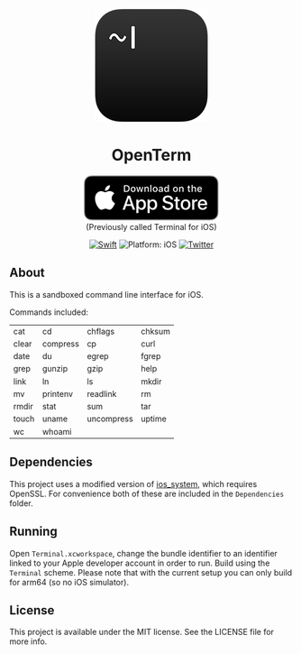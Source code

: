 <p align="center">
<img src="readme-resources/hero.png" alt="Terminal for iOS">
</p>

<h1 align="center">OpenTerm</h1>

<p align="center">
<a href="https://itunes.apple.com/app/terminal/id1323205755?mt=8&at=1010lII4"><img src="readme-resources/app_store_badge.svg" alt="Download on the App Store"/></a>
<br><span align="center">(Previously called Terminal for iOS)</span>

</p>

<p align="center">
<a href="https://developer.apple.com/swift/"><img src="https://img.shields.io/badge/Swift-4.0-orange.svg?style=flat" alt="Swift"/></a>

<img src="https://img.shields.io/badge/Platform-iOS%2011.0+-lightgrey.svg" alt="Platform: iOS">
<a href="http://twitter.com/LouisDhauwe"><img src="https://img.shields.io/badge/Twitter-@LouisDhauwe-blue.svg?style=flat" alt="Twitter"/></a>
</p>

## About
This is a sandboxed command line interface for iOS. 


Commands included:

|	| 	|  | |
| ------------- |-------------| -----| -----|
|cat | cd | chflags | chksum |
| clear | compress | cp | curl |
| date | du | egrep | fgrep |
| grep | gunzip | gzip | help |
| link | ln | ls | mkdir |
| mv | printenv | readlink | rm |
| rmdir | stat | sum | tar |
| touch | uname | uncompress | uptime |
| wc | whoami | | |


## Dependencies
This project uses a modified version of [ios_system](https://github.com/holzschu/ios_system), which requires OpenSSL. For convenience both of these are included in the `Dependencies` folder.

## Running
Open `Terminal.xcworkspace`, change the bundle identifier to an identifier linked to your Apple developer account in order to run. Build using the `Terminal` scheme. Please note that with the current setup you can only build for arm64 (so no iOS simulator).

## License

This project is available under the MIT license. See the LICENSE file for more info.
